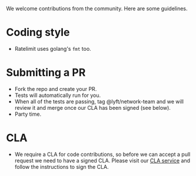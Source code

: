 We welcome contributions from the community. Here are some guidelines.

# Coding style

* Ratelimit uses golang's `fmt` too.

# Submitting a PR

* Fork the repo and create your PR.
* Tests will automatically run for you.
* When all of the tests are passing, tag @lyft/network-team and we will review it and
  merge once our CLA has been signed (see below).
* Party time.

# CLA

* We require a CLA for code contributions, so before we can accept a pull request we need
  to have a signed CLA. Please visit our [CLA service](https://oss.lyft.com/cla) and follow
  the instructions to sign the CLA.
